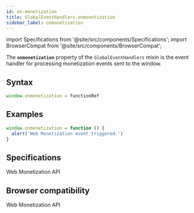 ```yaml
---
id: on-monetization
title: GlobalEventHandlers.onmonetization
sidebar_label: onmonetization
---
```

import Specifications from '@site/src/components/Specifications';
import BrowserCompat from '@site/src/components/BrowserCompat';

The **`onmonetization`** property of the
`GlobalEventHandlers` mixin is the event handler for
processing monetization events sent to the window.

## Syntax

```javascript
window.onmonetization = functionRef
```

## Examples

```javascript
window.onmonetization = function () {
  alert('Web Monetization event triggered.')
}
```

## Specifications

<Specifications link="onmonetization-event-handler">Web Monetization API</Specifications>

## Browser compatibility

<BrowserCompat data="onmonetization.json">Web Monetization API</BrowserCompat>
